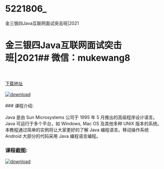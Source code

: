 # 5221806_
金三银四Java互联网面试突击班|2021
# 金三银四Java互联网面试突击班|2021## 微信：mukewang8
<br/></br>[下载地址](http://www.36tz.cn/article/5221806 "下载地址")
<br/></br>[![download](http://36tz.cn/muke_img/2021_11_1-74-300x179.png "下载地址")](http://www.36tz.cn/article/5221806 "下载地址")
<br/></br>### 课程介绍:<br/></br>Java 是由 Sun Microsystems 公司于 1995 年 5 月推出的高级程序设计语言。Java 可运行于多个平台，如 Windows, Mac OS 及其他多种 UNIX 版本的系统。本教程通过简单的实例将让大家更好的了解 Java 编程语言。移动操作系统 Android 大部分的代码采用 Java 编程语言编程。

### 课程截图:
[![download](http://36tz.cn/muke_img/2021_11_2-46.png "下载地址")](http://www.36tz.cn/article/5221806 "下载地址")
